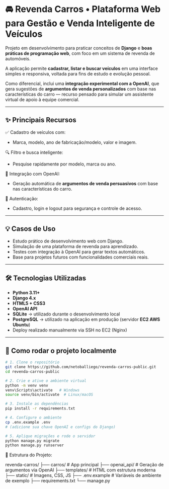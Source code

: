# 🚘 Revenda Carros • Plataforma Web para Gestão e Venda Inteligente de Veículos

Projeto em desenvolvimento para praticar conceitos de **Django** e **boas práticas de programação web**, com foco em um sistema de revenda de automóveis.

A aplicação permite **cadastrar, listar e buscar veículos** em uma interface simples e responsiva, voltada para fins de estudo e evolução pessoal.

Como diferencial, inclui uma **integração experimental com a OpenAI**, que gera sugestões de **argumentos de venda personalizados** com base nas características do carro — recurso pensado para simular um assistente virtual de apoio à equipe comercial.

---

## ✨ Principais Recursos

✅ Cadastro de veículos com:
- Marca, modelo, ano de fabricação/modelo, valor e imagem.

🔍 Filtro e busca inteligente:
- Pesquise rapidamente por modelo, marca ou ano.

🧠 Integração com OpenAI:
- Geração automática de **argumentos de venda persuasivos** com base nas características do carro.

🔐 Autenticação:
- Cadastro, login e logout para segurança e controle de acesso.

---

## 💡 Casos de Uso

- Estudo prático de desenvolvimento web com Django.
- Simulação de uma plataforma de revenda para aprendizado.
- Testes com integração à OpenAI para gerar textos automáticos.
- Base para projetos futuros com funcionalidades comerciais reais.

---

## 🛠️ Tecnologias Utilizadas

- **Python 3.11+**
- **Django 4.x**
- **HTML5 + CSS3**
- **OpenAI API**
- **SQLite** → utilizado durante o desenvolvimento local
- **PostgreSQL** → utilizado na aplicação em produção (servidor **EC2 AWS Ubuntu**)
- Deploy realizado manualmente via SSH no EC2 (Nginx)

---

## 🚀 Como rodar o projeto localmente

```bash
# 1. Clone o repositório
git clone https://github.com/netoballiego/revenda-carros-public.git
cd revenda-carros-public

# 2. Crie e ative o ambiente virtual
python -m venv venv
venv\Scripts\activate   # Windows
source venv/bin/activate  # Linux/macOS

# 3. Instale as dependências
pip install -r requirements.txt

# 4. Configure o ambiente
cp .env.example .env
# (adicione sua chave OpenAI e configs do Django)

# 5. Aplique migrações e rode o servidor
python manage.py migrate
python manage.py runserver
```


📁 Estrutura do Projeto:

revenda-carros/
├── carros/               # App principal
├── openai_api/           # Geração de argumentos via OpenAI
├── templates/            # HTML com estrutura moderna
├── static/               # Imagens, CSS, JS
├── .env.example          # Variáveis de ambiente de exemplo
├── requirements.txt
└── manage.py







